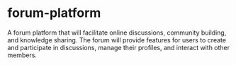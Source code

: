 # forum-platform
A forum platform that will facilitate online discussions, community building, and knowledge sharing. The forum will provide features for users to create and participate in discussions, manage their profiles, and interact with other members.

